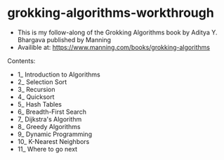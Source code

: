 # grokking-algorithms-workthrough
- This is my follow-along of the Grokking Algorithms book by Aditya Y. Bhargava published by Manning
- Availible at: https://www.manning.com/books/grokking-algorithms

Contents:
- 1_ Introduction to Algorithms
- 2_ Selection Sort
- 3_ Recursion
- 4_ Quicksort
- 5_ Hash Tables
- 6_ Breadth-First Search
- 7_ Dijkstra's Algorithm
- 8_ Greedy Algorithms
- 9_ Dynamic Programming
- 10_ K-Nearest Neighbors
- 11_ Where to go next
